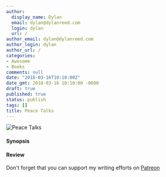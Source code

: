 ```yaml
---
author:
  display_name: Dylan
  email: dylan@dylanreed.com
  login: dylan
  url: /
author_email: dylan@dylanreed.com
author_login: dylan
author_url: /
categories:
- Awesome
- Books
comments: null
date: "2018-03-16T10:10:00Z"
date_gmt: 2018-03-16 10:10:00 -0600
draft: true
published: true
status: publish
tags: []
title: Peace Talks
---
```

![Peace Talks](https://raw.githubusercontent.com/dylanreed/dylan.blog/gh-pages/images/book-review/peace-talks.jpg)

<h4>Synopsis</h4>



<h4>Review</h4>



Don't forget that you can support my writing efforts on [Patreon](https://www.patreon.com/dylanreed)